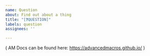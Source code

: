 ```yaml
---
name: Question
about: Find out about a thing
title: "[❓QUESTION]"
labels: question
assignees: ''

---
```


( AM Docs can be found here: https://advancedmacros.github.io/ )
